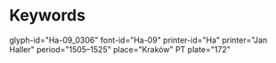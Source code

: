 # Keywords
glyph-id="Ha-09_0306"
font-id="Ha-09"
printer-id="Ha"
printer="Jan Haller"
period="1505–1525"
place="Kraków"
PT plate="172"
